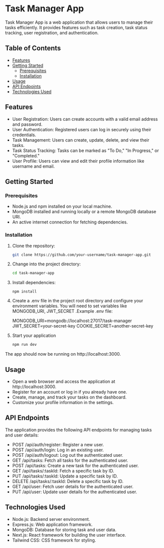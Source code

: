 # Task Manager App

Task Manager App is a web application that allows users to manage their tasks efficiently. It provides features such as task creation, task status tracking, user registration, and authentication.

## Table of Contents
- [Features](#features)
- [Getting Started](#getting-started)
  - [Prerequisites](#prerequisites)
  - [Installation](#installation)
- [Usage](#usage)
- [API Endpoints](#api-endpoints)
- [Technologies Used](#technologies-used)

## Features

- User Registration: Users can create accounts with a valid email address and password.
- User Authentication: Registered users can log in securely using their credentials.
- Task Management: Users can create, update, delete, and view their tasks.
- Task Status Tracking: Tasks can be marked as "To Do," "In Progress," or "Completed."
- User Profile: Users can view and edit their profile information like username and email.

## Getting Started

### Prerequisites

- Node.js and npm installed on your local machine.
- MongoDB installed and running locally or a remote MongoDB database URI.
- An active internet connection for fetching dependencies.

### Installation

1. Clone the repository:

   ```bash
   git clone https://github.com/your-username/task-manager-app.git

2. Change into the project directory:

    ```bash
    cd task-manager-app
   
3. Install dependencies:

    ```
    npm install

4. Create a .env file in the project root directory and configure your environment variables. You will need to set variables like MONGODB_URI, JWT_SECRET .Example .env file:

    MONGODB_URI=mongodb://localhost:27017/task-manager
    JWT_SECRET=your-secret-key
    COOKIE_SECRET=another-secret-key

5. Start your application

    ```bash
    npm run dev

The app should now be running on http://localhost:3000.

## Usage

- Open a web browser and access the application at http://localhost:3000.
- Register for an account or log in if you already have one.
- Create, manage, and track your tasks on the dashboard.
- Customize your profile information in the settings.

## API Endpoints

The application provides the following API endpoints for managing tasks and user details:

- POST /api/auth/register: Register a new user.
- POST /api/auth/login: Log in an existing user.
- POST /api/auth/logout: Log out the authenticated user.
- GET /api/tasks: Fetch all tasks for the authenticated user.
- POST /api/tasks: Create a new task for the authenticated user.
- GET /api/tasks/:taskId: Fetch a specific task by ID.
- PUT /api/tasks/:taskId: Update a specific task by ID.
- DELETE /api/tasks/:taskId: Delete a specific task by ID.
- GET /api/user: Fetch user details for the authenticated user.
- PUT /api/user: Update user details for the authenticated user.

## Technologies Used

- Node.js: Backend server environment.
- Express.js: Web application framework.
- MongoDB: Database for storing task and user data.
- Next.js: React framework for building the user interface.
- Tailwind CSS: CSS framework for styling.


